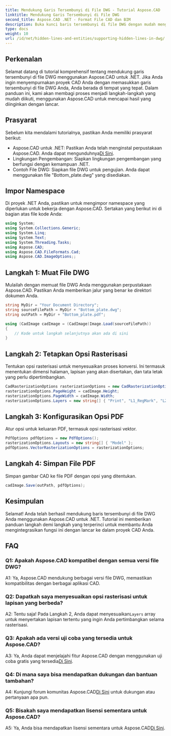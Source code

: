 ```yaml
---
title: Mendukung Garis Tersembunyi di File DWG - Tutorial Aspose.CAD
linktitle: Mendukung Garis Tersembunyi di File DWG
second_title: Aspose.CAD .NET - Format File CAD dan BIM
description: Buka kunci baris tersembunyi di file DWG dengan mudah menggunakan Aspose.CAD untuk .NET. Ikuti panduan langkah demi langkah kami untuk integrasi yang lancar.
type: docs
weight: 10
url: /id/net/hidden-lines-and-entities/supporting-hidden-lines-in-dwg/
--- 
```

## Perkenalan

Selamat datang di tutorial komprehensif tentang mendukung garis tersembunyi di file DWG menggunakan Aspose.CAD untuk .NET. Jika Anda ingin menyempurnakan proyek CAD Anda dengan memasukkan garis tersembunyi di file DWG Anda, Anda berada di tempat yang tepat. Dalam panduan ini, kami akan membagi proses menjadi langkah-langkah yang mudah diikuti, menggunakan Aspose.CAD untuk mencapai hasil yang diinginkan dengan lancar.

## Prasyarat

Sebelum kita mendalami tutorialnya, pastikan Anda memiliki prasyarat berikut:
-  Aspose.CAD untuk .NET: Pastikan Anda telah menginstal perpustakaan Aspose.CAD. Anda dapat mengunduhnya[Di Sini](https://releases.aspose.com/cad/net/).
- Lingkungan Pengembangan: Siapkan lingkungan pengembangan yang berfungsi dengan kemampuan .NET.
- Contoh File DWG: Siapkan file DWG untuk pengujian. Anda dapat menggunakan file "Bottom_plate.dwg" yang disediakan.

## Impor Namespace

Di proyek .NET Anda, pastikan untuk mengimpor namespace yang diperlukan untuk bekerja dengan Aspose.CAD. Sertakan yang berikut ini di bagian atas file kode Anda:

```csharp
using System;
using System.Collections.Generic;
using System.Linq;
using System.Text;
using System.Threading.Tasks;
using Aspose.CAD;
using Aspose.CAD.FileFormats.Cad;
using Aspose.CAD.ImageOptions;;
```

## Langkah 1: Muat File DWG

Mulailah dengan memuat file DWG Anda menggunakan perpustakaan Aspose.CAD. Pastikan Anda memberikan jalur yang benar ke direktori dokumen Anda.

```csharp
string MyDir = "Your Document Directory";
string sourceFilePath = MyDir + "Bottom_plate.dwg";
string outPath = MyDir + "Bottom_plate.pdf";

using (CadImage cadImage = (CadImage)Image.Load(sourceFilePath))
{
    // Kode untuk langkah selanjutnya akan ada di sini
}
```

## Langkah 2: Tetapkan Opsi Rasterisasi

Tentukan opsi rasterisasi untuk menyesuaikan proses konversi. Ini termasuk menentukan dimensi halaman, lapisan yang akan disertakan, dan tata letak yang perlu dipertimbangkan.

```csharp
CadRasterizationOptions rasterizationOptions = new CadRasterizationOptions();
rasterizationOptions.PageHeight = cadImage.Height;
rasterizationOptions.PageWidth = cadImage.Width;
rasterizationOptions.Layers = new string[] { "Print", "L1_RegMark", "L2_RegMark" };
```

## Langkah 3: Konfigurasikan Opsi PDF

Atur opsi untuk keluaran PDF, termasuk opsi rasterisasi vektor.

```csharp
PdfOptions pdfOptions = new PdfOptions();
rasterizationOptions.Layouts = new string[] { "Model" };
pdfOptions.VectorRasterizationOptions = rasterizationOptions;
```

## Langkah 4: Simpan File PDF

Simpan gambar CAD ke file PDF dengan opsi yang ditentukan.

```csharp
cadImage.Save(outPath, pdfOptions);
```

## Kesimpulan

Selamat! Anda telah berhasil mendukung baris tersembunyi di file DWG Anda menggunakan Aspose.CAD untuk .NET. Tutorial ini memberikan panduan langkah demi langkah yang terperinci untuk membantu Anda mengintegrasikan fungsi ini dengan lancar ke dalam proyek CAD Anda.

## FAQ

### Q1: Apakah Aspose.CAD kompatibel dengan semua versi file DWG?

A1: Ya, Aspose.CAD mendukung berbagai versi file DWG, memastikan kompatibilitas dengan berbagai aplikasi CAD.

### Q2: Dapatkah saya menyesuaikan opsi rasterisasi untuk lapisan yang berbeda?

 A2: Tentu saja! Pada Langkah 2, Anda dapat menyesuaikan`Layers` array untuk menyertakan lapisan tertentu yang ingin Anda pertimbangkan selama rasterisasi.

### Q3: Apakah ada versi uji coba yang tersedia untuk Aspose.CAD?

 A3: Ya, Anda dapat menjelajahi fitur Aspose.CAD dengan menggunakan uji coba gratis yang tersedia[Di Sini](https://releases.aspose.com/).

### Q4: Di mana saya bisa mendapatkan dukungan dan bantuan tambahan?

 A4: Kunjungi forum komunitas Aspose.CAD[Di Sini](https://forum.aspose.com/c/cad/19) untuk dukungan atau pertanyaan apa pun.

### Q5: Bisakah saya mendapatkan lisensi sementara untuk Aspose.CAD?

 A5: Ya, Anda bisa mendapatkan lisensi sementara untuk Aspose.CAD[Di Sini](https://purchase.aspose.com/temporary-license/).